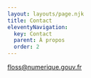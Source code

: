 ```yaml
---
layout: layouts/page.njk
title: Contact
eleventyNavigation:
  key: Contact
  parent: À propos
  order: 2
---
```


<floss@numerique.gouv.fr>
